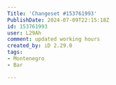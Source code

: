 ```yaml
---
Title: 'Changeset #153761993'
PublishDate: 2024-07-09T22:15:18Z
id: 153761993
user: L29Ah
comment: updated working hours
created_by: iD 2.29.0
tags:
- Montenegro
- Bar

---
```


